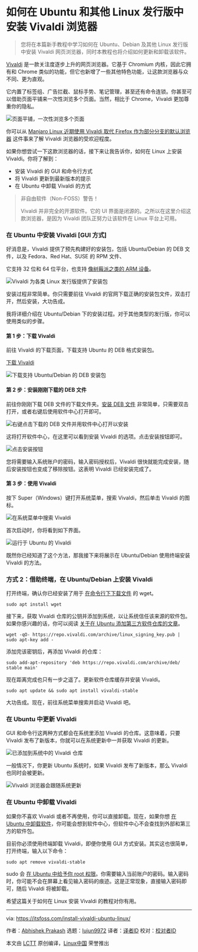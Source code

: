 [#]: subject: "How to Install Vivaldi Browser on Ubuntu and Other Linux Distributions"
[#]: via: "https://itsfoss.com/install-vivaldi-ubuntu-linux/"
[#]: author: "Abhishek Prakash https://itsfoss.com/author/abhishek/"
[#]: collector: "lujun9972"
[#]: translator: "imgradeone"
[#]: reviewer: " "
[#]: publisher: " "
[#]: url: " "

如何在 Ubuntu 和其他 Linux 发行版中安装 Vivaldi 浏览器
======

> 您将在本篇新手教程中学习如何在 Ubuntu、Debian 及其他 Linux 发行版中安装 Vivaldi 网页浏览器，同时本教程也将介绍如何更新和卸载该软件。

[Vivaldi][1] 是一款关注度逐步上升的网页浏览器。它基于 Chromium 内核，因此它拥有和 Chrome 类似的功能，但它也新增了一些其他特色功能，让这款浏览器与众不同、更为直观。

它内置了标签组、广告拦截、鼠标手势、笔记管理，甚至还有命令连锁。你甚至可以借助页面平铺来一次性浏览多个页面。当然，相比于 Chrome，Vivaldi 更加尊重你的隐私。

![页面平铺，一次性浏览多个页面][2]

你可以从 [Manjaro Linux 近期使用 Vivaldi 取代 Firefox 作为部分分支的默认浏览器][3] 这件事来了解 Vivaldi 浏览器的受欢迎程度。

如果你想尝试一下这款浏览器的话，接下来让我告诉你，如何在 Linux 上安装 Vivaldi。你将了解到：

  * 安装 Vivaldi 的 GUI 和命令行方式
  * 将 Vivaldi 更新到最新版本的提示
  * 在 Ubuntu 中卸载 Vivaldi 的方式

> 非自由软件（Non-FOSS）警告！  
> 
> Vivaldi 并非完全的开源软件。它的 UI 界面是闭源的。之所以在这里介绍这款浏览器，是因为 Vivaldi 团队正努力让该软件在 Linux 平台上可用。

### 在 Ubuntu 中安装 Vivaldi [GUI 方式]

好消息是，Vivaldi 提供了预先构建好的安装包，包括 Ubuntu/Debian 的 DEB 文件，以及 Fedora、Red Hat、SUSE 的 RPM 文件、

它支持 32 位和 64 位平台，也支持 [像树莓派之类的 ARM 设备][4]。

![Vivaldi 为各类 Linux 发行版提供了安装包][5]

安装过程非常简单。你只需要前往 Vivaldi 的官网下载正确的安装包文件，双击打开，然后安装，大功告成。

我将详细介绍在 Ubuntu/Debian 下的安装过程。对于其他类型的发行版，你可以使用类似的步骤。

#### 第 1 步：下载 Vivaldi

前往 Vivaldi 的下载页面，下载支持 Ubuntu 的 DEB 格式安装包。

[下载 Vivaldi][6]

![下载支持 Ubuntu/Debian 的 DEB 安装包][7]

#### 第 2 步：安装刚刚下载的 DEB 文件

前往你刚刚下载 DEB 文件的下载文件夹。[安装 DEB 文件][8] 非常简单，只需要双击打开，或者右键后使用软件中心打开即可。

![右键点击下载的 DEB 文件并用软件中心打开以安装][9]

这将打开软件中心，在这里可以看到安装 Vivaldi 的选项。点击安装按钮即可。

![点击安装按钮][10]

您将需要输入系统账户的密码，输入密码授权后，Vivaldi 很快就能完成安装，随后安装按钮也变成了移除按钮。这表明 Vivaldi 已经安装完成了。

#### 第 3 步：使用 Vivaldi

按下 Super（Windows）键打开系统菜单，搜索 Vivaldi，然后单击 Vivaldi 的图标。

![在系统菜单中搜索 Vivaldi][11]

首次启动时，你将看到如下界面。

![运行于 Ubuntu 的 Vivaldi][12]

既然你已经知道了这个方法，那我接下来将展示在 Ubuntu/Debian 使用终端安装 Vivaldi 的方法。

### 方式 2：借助终端，在 Ubuntu/Debian 上安装 Vivaldi

打开终端，确认你已经安装了用于 [在命令行下下载文件][13] 的 wget。

```
sudo apt install wget
```

接下来，获取 Vivaldi 仓库的公钥并添加到系统，以让系统信任该来源的软件包。如果你感兴趣的话，你可以阅读 [关于在 Ubuntu 添加第三方软件仓库的文章][14]。

```
wget -qO- https://repo.vivaldi.com/archive/linux_signing_key.pub | sudo apt-key add -
```

添加完该密钥后，再添加 Vivaldi 的仓库：

```
sudo add-apt-repository 'deb https://repo.vivaldi.com/archive/deb/ stable main'
```

现在距离完成也只有一步之遥了。更新软件仓库缓存并安装 Vivaldi。

```
sudo apt update && sudo apt install vivaldi-stable
```

大功告成。现在，前往系统菜单搜索并启动 Vivaldi 吧。

### 在 Ubuntu 中更新 Vivaldi

GUI 和命令行这两种方式都会在系统里添加 Vivaldi 的仓库。这意味着，只要 Vivaldi 发布了新版本，你就可以在系统更新中一并获取 Vivaldi 的更新。

![已添加到系统中的 Vivaldi 仓库][15]

一般情况下，你更新 Ubuntu 系统时，如果 Vivaldi 发布了新版本，那么 Vivaldi 也同时会被更新。

![Vivaldi 浏览器会跟随系统更新][16]

### 在 Ubuntu 中卸载 Vivaldi

如果你不喜欢 Vivaldi 或者不再使用，你可以直接卸载。现在，如果你想 [在 Ubuntu 中卸载软件][17]，你可能会想到软件中心，但软件中心不会查找到外部和第三方的软件包。

目前你必须使用终端卸载 Vivaldi，即便你使用 GUI 方式安装。其实这也很简单，打开终端，输入以下命令：

```
sudo apt remove vivaldi-stable
```

sudo 会 [在 Ubuntu 中给予你 root 权限][18]。你需要输入当前账户的密码。输入密码时，你可能不会在屏幕上看见输入密码的痕迹。这是正常现象，直接输入密码即可，随后 Vivaldi 将被卸载。

希望这篇关于如何在 Linux 安装 Vivaldi 的教程对你有用。

--------------------------------------------------------------------------------

via: https://itsfoss.com/install-vivaldi-ubuntu-linux/

作者：[Abhishek Prakash][a]
选题：[lujun9972][b]
译者：[译者ID](https://github.com/译者ID)
校对：[校对者ID](https://github.com/校对者ID)

本文由 [LCTT](https://github.com/LCTT/TranslateProject) 原创编译，[Linux中国](https://linux.cn/) 荣誉推出

[a]: https://itsfoss.com/author/abhishek/
[b]: https://github.com/lujun9972
[1]: https://vivaldi.com/
[2]: https://i2.wp.com/itsfoss.com/wp-content/uploads/2021/10/tab-tiling.webp?resize=800%2C448&ssl=1
[3]: https://news.itsfoss.com/vivaldi-replaces-firefox-manjaro/
[4]: https://itsfoss.com/raspberry-pi-alternatives/
[5]: https://i2.wp.com/itsfoss.com/wp-content/uploads/2021/10/downloading-vivaldi-linux.webp?resize=800%2C541&ssl=1
[6]: https://vivaldi.com/download/
[7]: https://i2.wp.com/itsfoss.com/wp-content/uploads/2021/10/vivaldi-download-linux.webp?resize=800%2C438&ssl=1
[8]: https://itsfoss.com/install-deb-files-ubuntu/
[9]: https://i2.wp.com/itsfoss.com/wp-content/uploads/2021/10/installing-vivaldi-ubuntu.webp?resize=800%2C466&ssl=1
[10]: https://i0.wp.com/itsfoss.com/wp-content/uploads/2021/10/install-vivaldi-ubuntu-software.png?resize=800%2C407&ssl=1
[11]: https://i1.wp.com/itsfoss.com/wp-content/uploads/2021/10/running-vivaldi-in-ubuntu.png?resize=703%2C229&ssl=1
[12]: https://i0.wp.com/itsfoss.com/wp-content/uploads/2021/10/Vivaldi-in-Ubuntu.webp?resize=800%2C450&ssl=1
[13]: https://itsfoss.com/download-files-from-linux-terminal/
[14]: https://itsfoss.com/adding-external-repositories-ubuntu/
[15]: https://i2.wp.com/itsfoss.com/wp-content/uploads/2021/10/Vivaldi-repo-ubuntu.png?resize=800%2C403&ssl=1
[16]: https://i0.wp.com/itsfoss.com/wp-content/uploads/2021/06/chrome-edge-update-ubuntu.png?resize=716%2C421&ssl=1
[17]: https://itsfoss.com/uninstall-programs-ubuntu/
[18]: https://itsfoss.com/root-user-ubuntu/

